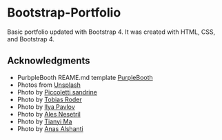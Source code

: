 # Bootstrap-Portfolio

Basic portfolio updated with Bootstrap 4. It was created with HTML, CSS, and Bootstrap 4. 

## Acknowledgments

* PurbpleBooth REAME.md template [PurpleBooth](https://gist.github.com/PurpleBooth/109311bb0361f32d87a2)
* Photos from [Unsplash](https://unsplash.com/)
* Photo by [Piccoletti sandrine](https://unsplash.com/@atonastudio)
* Photo by [Tobias Roder](https://unsplash.com/@tobiasroeder)
* Photo by [Ilya Pavlov](https://unsplash.com/@ilyapavlov)
* Photo by [Ales Nesetril](https://unsplash.com/@alesnesetril)
* Photo by [Tianyi Ma](https://unsplash.com/@tma)
* Photo by [Anas Alshanti](https://unsplash.com/@otenteko)